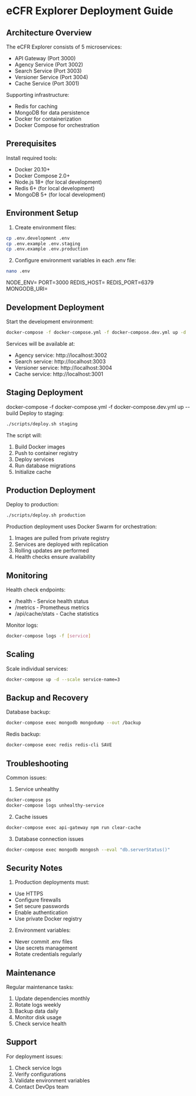 # eCFR Explorer Deployment Guide

## Architecture Overview

The eCFR Explorer consists of 5 microservices:
- API Gateway (Port 3000)
- Agency Service (Port 3002)
- Search Service (Port 3003)
- Versioner Service (Port 3004)
- Cache Service (Port 3001)

Supporting infrastructure:
- Redis for caching
- MongoDB for data persistence
- Docker for containerization
- Docker Compose for orchestration

## Prerequisites

Install required tools:
- Docker 20.10+
- Docker Compose 2.0+
- Node.js 18+ (for local development)
- Redis 6+ (for local development)
- MongoDB 5+ (for local development)

## Environment Setup

1. Create environment files: 

```bash
cp .env.development .env
cp .env.example .env.staging
cp .env.example .env.production
```

2. Configure environment variables in each .env file:

```bash
nano .env
```

NODE_ENV=<environment>
PORT=3000
REDIS_HOST=<redis-host>
REDIS_PORT=6379
MONGODB_URI=<mongodb-uri>

## Development Deployment

Start the development environment:
```bash
docker-compose -f docker-compose.yml -f docker-compose.dev.yml up -d
```

Services will be available at:
- Agency service: http://localhost:3002
- Search service: http://localhost:3003
- Versioner service: http://localhost:3004
- Cache service: http://localhost:3001

## Staging Deployment
docker-compose -f docker-compose.yml -f docker-compose.dev.yml up --build
Deploy to staging:
```bash
./scripts/deploy.sh staging
```

The script will:
1. Build Docker images
2. Push to container registry
3. Deploy services
4. Run database migrations
5. Initialize cache

## Production Deployment

Deploy to production:
```bash
./scripts/deploy.sh production
```

Production deployment uses Docker Swarm for orchestration:
1. Images are pulled from private registry
2. Services are deployed with replication
3. Rolling updates are performed
4. Health checks ensure availability

## Monitoring

Health check endpoints:
- /health - Service health status
- /metrics - Prometheus metrics
- /api/cache/stats - Cache statistics

Monitor logs:
```bash
docker-compose logs -f [service]
```

## Scaling

Scale individual services:
```bash
docker-compose up -d --scale service-name=3
```

## Backup and Recovery

Database backup:
```bash
docker-compose exec mongodb mongodump --out /backup
```

Redis backup:
```bash
docker-compose exec redis redis-cli SAVE
```

## Troubleshooting

Common issues:

1. Service unhealthy
```bash
docker-compose ps
docker-compose logs unhealthy-service
```

2. Cache issues
```bash
docker-compose exec api-gateway npm run clear-cache
```

3. Database connection issues
```bash
docker-compose exec mongodb mongosh --eval "db.serverStatus()"
```

## Security Notes

1. Production deployments must:
- Use HTTPS
- Configure firewalls
- Set secure passwords
- Enable authentication
- Use private Docker registry

2. Environment variables:
- Never commit .env files
- Use secrets management
- Rotate credentials regularly

## Maintenance

Regular maintenance tasks:
1. Update dependencies monthly
2. Rotate logs weekly
3. Backup data daily
4. Monitor disk usage
5. Check service health

## Support

For deployment issues:
1. Check service logs
2. Verify configurations
3. Validate environment variables
4. Contact DevOps team

